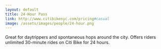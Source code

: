 ```yaml
---
layout: default
title: 24-Hour Pass
link: http://www.citibikenyc.com/pricing#casual
image: /assets/images/people/24-hour.png
---
```


Great for daytrippers and spontaneous hops around the city. Offers riders unlimited 30-minute rides on Citi Bike for 24 hours.